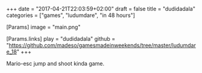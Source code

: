 +++
date = "2017-04-21T22:03:59+02:00"
draft = false
title = "dudidadala"
categories = ["games", "ludumdare", "in 48 hours"]

[Params]
image = "main.png"

[Params.links]
play = "dudidadala"
github = "https://github.com/madeso/gamesmadeinweekends/tree/master/ludumdare_18"
+++

Mario-esc jump and shoot kinda game.
